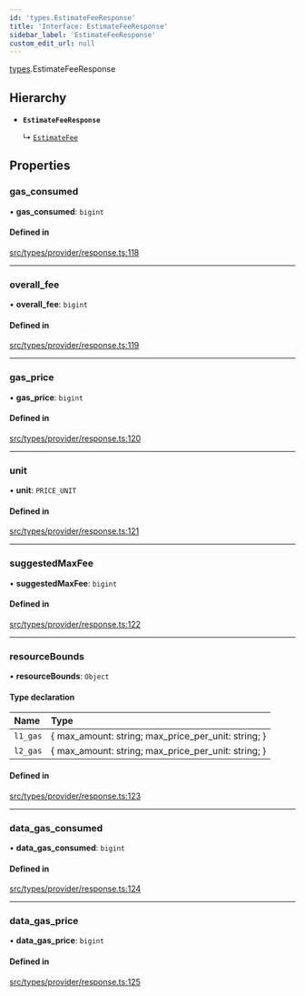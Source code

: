 ```yaml
---
id: 'types.EstimateFeeResponse'
title: 'Interface: EstimateFeeResponse'
sidebar_label: 'EstimateFeeResponse'
custom_edit_url: null
---
```


[types](../namespaces/types.md).EstimateFeeResponse

## Hierarchy

- **`EstimateFeeResponse`**

  ↳ [`EstimateFee`](types.EstimateFee.md)

## Properties

### gas_consumed

• **gas_consumed**: `bigint`

#### Defined in

[src/types/provider/response.ts:118](https://github.com/starknet-io/starknet.js/blob/v6.24.1/src/types/provider/response.ts#L118)

---

### overall_fee

• **overall_fee**: `bigint`

#### Defined in

[src/types/provider/response.ts:119](https://github.com/starknet-io/starknet.js/blob/v6.24.1/src/types/provider/response.ts#L119)

---

### gas_price

• **gas_price**: `bigint`

#### Defined in

[src/types/provider/response.ts:120](https://github.com/starknet-io/starknet.js/blob/v6.24.1/src/types/provider/response.ts#L120)

---

### unit

• **unit**: `PRICE_UNIT`

#### Defined in

[src/types/provider/response.ts:121](https://github.com/starknet-io/starknet.js/blob/v6.24.1/src/types/provider/response.ts#L121)

---

### suggestedMaxFee

• **suggestedMaxFee**: `bigint`

#### Defined in

[src/types/provider/response.ts:122](https://github.com/starknet-io/starknet.js/blob/v6.24.1/src/types/provider/response.ts#L122)

---

### resourceBounds

• **resourceBounds**: `Object`

#### Type declaration

| Name     | Type                                                 |
| :------- | :--------------------------------------------------- |
| `l1_gas` | \{ max_amount: string; max_price_per_unit: string; } |
| `l2_gas` | \{ max_amount: string; max_price_per_unit: string; } |

#### Defined in

[src/types/provider/response.ts:123](https://github.com/starknet-io/starknet.js/blob/v6.24.1/src/types/provider/response.ts#L123)

---

### data_gas_consumed

• **data_gas_consumed**: `bigint`

#### Defined in

[src/types/provider/response.ts:124](https://github.com/starknet-io/starknet.js/blob/v6.24.1/src/types/provider/response.ts#L124)

---

### data_gas_price

• **data_gas_price**: `bigint`

#### Defined in

[src/types/provider/response.ts:125](https://github.com/starknet-io/starknet.js/blob/v6.24.1/src/types/provider/response.ts#L125)
